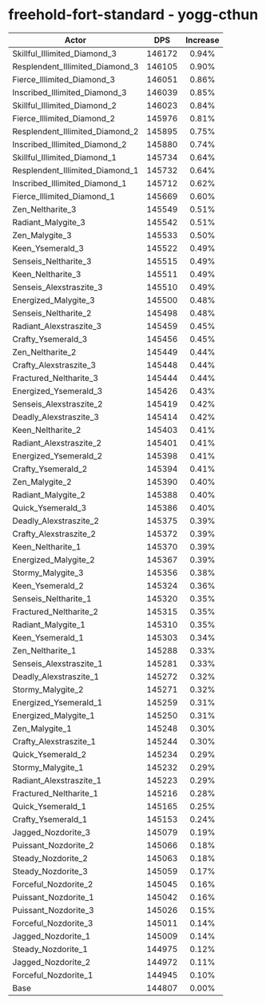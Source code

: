 # freehold-fort-standard - yogg-cthun
| Actor | DPS | Increase |
|---|:---:|:---:|
|Skillful_Illimited_Diamond_3|146172|0.94%|
|Resplendent_Illimited_Diamond_3|146105|0.90%|
|Fierce_Illimited_Diamond_3|146051|0.86%|
|Inscribed_Illimited_Diamond_3|146039|0.85%|
|Skillful_Illimited_Diamond_2|146023|0.84%|
|Fierce_Illimited_Diamond_2|145976|0.81%|
|Resplendent_Illimited_Diamond_2|145895|0.75%|
|Inscribed_Illimited_Diamond_2|145880|0.74%|
|Skillful_Illimited_Diamond_1|145734|0.64%|
|Resplendent_Illimited_Diamond_1|145732|0.64%|
|Inscribed_Illimited_Diamond_1|145712|0.62%|
|Fierce_Illimited_Diamond_1|145669|0.60%|
|Zen_Neltharite_3|145549|0.51%|
|Radiant_Malygite_3|145542|0.51%|
|Zen_Malygite_3|145533|0.50%|
|Keen_Ysemerald_3|145522|0.49%|
|Senseis_Neltharite_3|145515|0.49%|
|Keen_Neltharite_3|145511|0.49%|
|Senseis_Alexstraszite_3|145510|0.49%|
|Energized_Malygite_3|145500|0.48%|
|Senseis_Neltharite_2|145498|0.48%|
|Radiant_Alexstraszite_3|145459|0.45%|
|Crafty_Ysemerald_3|145456|0.45%|
|Zen_Neltharite_2|145449|0.44%|
|Crafty_Alexstraszite_3|145448|0.44%|
|Fractured_Neltharite_3|145444|0.44%|
|Energized_Ysemerald_3|145426|0.43%|
|Senseis_Alexstraszite_2|145419|0.42%|
|Deadly_Alexstraszite_3|145414|0.42%|
|Keen_Neltharite_2|145403|0.41%|
|Radiant_Alexstraszite_2|145401|0.41%|
|Energized_Ysemerald_2|145398|0.41%|
|Crafty_Ysemerald_2|145394|0.41%|
|Zen_Malygite_2|145390|0.40%|
|Radiant_Malygite_2|145388|0.40%|
|Quick_Ysemerald_3|145386|0.40%|
|Deadly_Alexstraszite_2|145375|0.39%|
|Crafty_Alexstraszite_2|145372|0.39%|
|Keen_Neltharite_1|145370|0.39%|
|Energized_Malygite_2|145367|0.39%|
|Stormy_Malygite_3|145356|0.38%|
|Keen_Ysemerald_2|145324|0.36%|
|Senseis_Neltharite_1|145320|0.35%|
|Fractured_Neltharite_2|145315|0.35%|
|Radiant_Malygite_1|145310|0.35%|
|Keen_Ysemerald_1|145303|0.34%|
|Zen_Neltharite_1|145288|0.33%|
|Senseis_Alexstraszite_1|145281|0.33%|
|Deadly_Alexstraszite_1|145272|0.32%|
|Stormy_Malygite_2|145271|0.32%|
|Energized_Ysemerald_1|145259|0.31%|
|Energized_Malygite_1|145250|0.31%|
|Zen_Malygite_1|145248|0.30%|
|Crafty_Alexstraszite_1|145244|0.30%|
|Quick_Ysemerald_2|145234|0.29%|
|Stormy_Malygite_1|145232|0.29%|
|Radiant_Alexstraszite_1|145223|0.29%|
|Fractured_Neltharite_1|145216|0.28%|
|Quick_Ysemerald_1|145165|0.25%|
|Crafty_Ysemerald_1|145153|0.24%|
|Jagged_Nozdorite_3|145079|0.19%|
|Puissant_Nozdorite_2|145066|0.18%|
|Steady_Nozdorite_2|145063|0.18%|
|Steady_Nozdorite_3|145059|0.17%|
|Forceful_Nozdorite_2|145045|0.16%|
|Puissant_Nozdorite_1|145042|0.16%|
|Puissant_Nozdorite_3|145026|0.15%|
|Forceful_Nozdorite_3|145011|0.14%|
|Jagged_Nozdorite_1|145009|0.14%|
|Steady_Nozdorite_1|144975|0.12%|
|Jagged_Nozdorite_2|144972|0.11%|
|Forceful_Nozdorite_1|144945|0.10%|
|Base|144807|0.00%|
